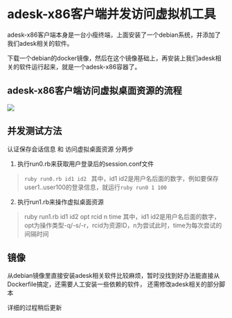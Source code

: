 # adesk-x86客户端并发访问虚拟机工具

adesk-x86客户端本身是一台小瘦终端，上面安装了一个debian系统，并添加了我们adesk相关的软件。

下载一个debian的docker镜像，然后在这个镜像基础上，再安装上我们adesk相关的软件运行起来，就是一个adesk-x86容器了。

## adesk-x86客户端访问虚拟桌面资源的流程

![](http://200.200.0.36/86194/adeskx86-docker/raw/master/x86.png)

## 并发测试方法

认证保存会话信息 和 访问虚拟桌面资源 分两步

1. 执行run0.rb来获取用户登录后的session.conf文件

> `ruby run0.rb id1 id2 `
> 其中，id1 id2是用户名后面的数字，例如要保存user1..user100的登录信息，就运行`ruby run0 1 100`

2. 执行run1.rb来操作虚拟桌面资源

> 	ruby run1.rb id1 id2 opt rcid  n  time
> 其中，id1 id2是用户名后面的数字，opt为操作类型-q/-s/-r，rcid为资源ID，n为尝试此时，time为每次尝试的间隔时间

## 镜像

从debian镜像里直接安装adesk相关软件比较麻烦，暂时没找到好办法能直接从Dockerfile搞定，还需要人工安装一些依赖的软件，
还需修改adesk相关的部分脚本

详细的过程稍后更新



 
